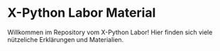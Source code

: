 # X-Python Labor Material
Willkommen im Repository vom X-Python Labor! Hier finden sich viele nützeliche Erklärungen und Materialien.

